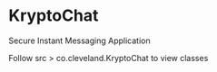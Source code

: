 # KryptoChat
Secure Instant Messaging Application 

Follow src > co.cleveland.KryptoChat to view classes

